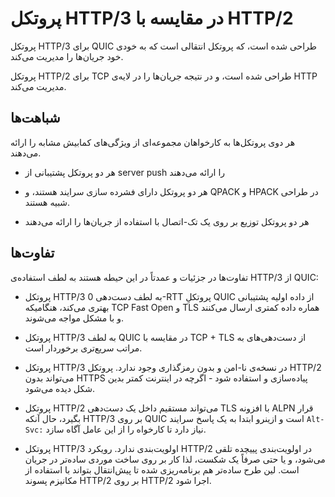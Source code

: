 # پروتکل HTTP/3 در مقایسه با HTTP/2

پروتکل HTTP/3 برای QUIC طراحی شده است، که پروتکل انتقالی است که به خودی خود جریان‌ها را مدیریت می‌کند.

پروتکل HTTP/2 برای TCP طراحی شده است، و در نتیجه جریان‌ها را در لایه‌ی HTTP مدیریت می‌کند.

## شباهت‌ها

هر دوی پروتکل‌ها به کارخواهان مجموعه‌ای از ویژگی‌های کمابیش مشابه را ارائه می‌دهند.

- هر دو پروتکل پشتیبانی از server push را ارائه می‌دهند

- هر دو پروتکل دارای فشرده سازی سرایند هستند، و QPACK و HPACK در طراحی شبیه هستند.

- هر دو پروتکل توزیع بر روی یک تک-اتصال با استفاده از جریان‌ها را ارائه می‌دهند

## تفاوت‌ها

تفاوت‌ها در جزئیات و عمدتاً در این حیطه هستند به لطف استفاده‌ی HTTP/3 از QUIC:

- پروتکل HTTP/3 به لطف دست‌دهی 0-RTT پروتکلِ QUIC از داده‌ اولیه پشتیبانی بهتری می‌کند، هنگامیکه TCP Fast Open و TLS هماره داده کمتری ارسال می‌کنند و با مشکل مواجه می‌شوند.

- پروتکل HTTP/3 به لطف QUIC در مقایسه با TCP + TLS از دست‌دهی‌های به مراتب سریع‌تری برخوردار است.

- پروتکل HTTP/3 در نسخه‌ی نا-امن و بدون رمزگذاری وجود ندارد. پروتکل HTTP/2 می‌تواند بدون HTTPS پیاده‌سازی و استفاده شود - اگرچه در اینترنت کمتر بدین شکل دیده می‌شود.

- پروتکل HTTP/2 می‌تواند مستقیم داخل یک دست‌دهی TLS با افزونه ALPN قرار بگیرد، حال آنکه HTTP/3 بر روی QUIC است و ازینرو ابتدا به یک پاسخ سرایند `Alt-Svc:` نیاز دارد تا کارخواه را از این عامل آگاه سازد.
- پروتکل HTTP/3 اولویت‌بندی ندارد. رویکرد HTTP/2 در اولویت‌بندی پییچده تلقی می‌شود، و یا حتی صرفاً یک شکست، لذا کار بر روی ساخت موردی ساده‌تر در جریان است. لین طرح ساده‌تر هم برنامه‌ریزی شده تا پیش‌انتقال بتواند با استفاده از مکانیزم پسوند HTTP/2 بر روی HTTP/2 اجرا شود.
